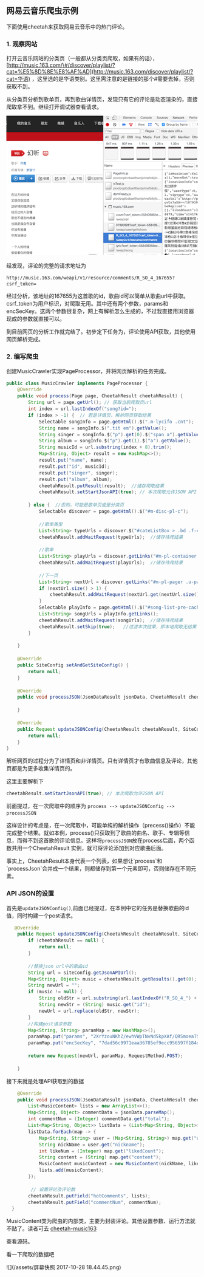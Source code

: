 ## 网易云音乐爬虫示例

下面使用cheetah来获取网易云音乐中的热门评论。

### 1. 观察网站

打开云音乐网站的分类页（一般都从分类页爬取，如果有的话），[http://music.163.com/\#/discover/playlist/?cat=%E5%8D%8E%E8%AF%AD](http://music.163.com/discover/playlist/?cat=华语) ，这里选的是华语类别。这里需注意的是链接的那个\#需要去掉，否则获取不到。

从分类页分析到歌单页，再到歌曲详情页，发现只有它的评论是动态渲染的，直接爬取拿不到。继续打开调试器查看请求。

![](/assets/a.png)



经发现，评论的完整的请求地址为

```
http://music.163.com/weapi/v1/resource/comments/R_SO_4_167655?csrf_token=
```

经过分析，该地址的167655为这首歌的id，歌曲id可以简单从歌曲url中获取。csrf\_token为用户标识，对爬取无用。其中还有两个参数，params和encSecKey。这两个参数很复杂，网上有解析怎么生成的，不过我直接用浏览器现成的参数就直接可以。

到目前网页的分析工作就完结了。初步定下任务为，评论使用API获取，其他使用网页解析完成。

### 2. 编写爬虫

创建MusicCrawler实现PageProcessor，并将网页解析的任务完成。

```java
public class MusicCrawler implements PageProcessor {
    @Override
    public void process(Page page, CheetahResult cheetahResult) {
        String url = page.getUrl(); // 获取当前爬取页url
        int index = url.lastIndexOf("song?id=");
        if (index > -1) {  // 若是详情页，解析网页获取结果
            Selectable songInfo = page.getHtml().$(".m-lycifo .cnt");
            String name = songInfo.$(".tit em").getValue();
            String singer = songInfo.$("p").get(0).$("span a").getValue();
            String album = songInfo.$("p").get(1).$("a").getValue();
            String musicId = url.substring(index + 8).trim();
            Map<String, Object> result = new HashMap<>();
            result.put("name", name);
            result.put("id", musicId);
            result.put("singer", singer);
            result.put("album", album);
            cheetahResult.putResult(result);  //储存爬取结果
            cheetahResult.setStartJsonAPI(true); // 本次爬取允许JSON API

        } else {  //否则，可能是歌单页或是分类页
            Selectable discover = page.getHtml().$("#m-disc-pl-c");

            //歌单类型
            List<String> typeUrls = discover.$("#cateListBox > .bd .f-cb").get(0).getLinks();
            cheetahResult.addWaitRequest(typeUrls);  //储存待爬结果

            //歌单
            List<String> playUrls = discover.getLinks("#m-pl-container li > div.u-cover");
            cheetahResult.addWaitRequest(playUrls);  //储存待爬结果

            //下一页
            List<String> nextUrl = discover.getLinks("#m-pl-pager .u-page");
            if (nextUrl.size() > 1) {
                cheetahResult.addWaitRequest(nextUrl.get(nextUrl.size() - 1));
            }
            Selectable playInfo = page.getHtml().$("#song-list-pre-cache ul");
            List<String> songUrls = playInfo.getLinks();
            cheetahResult.addWaitRequest(songUrls);  //储存待爬结果
            cheetahResult.setSkip(true);   //过滤本次结果，即本地爬取无结果（不是详情页）
        }

    }

    @Override
    public SiteConfig setAndGetSiteConfig() {
        return null;
    }

    @Override
    public void processJSON(JsonDataResult jsonData, CheetahResult cheetahResult) {

    }

    @Override
    public Request updateJSONConfig(CheetahResult cheetahResult, SiteConfig siteConfig) {
        return null;
    }
}
```

 解析网页的过程分为了详情页和非详情页。只有详情页才有歌曲信息及评论，其他页都是为更多收集详情页的。

这里主要解析下

```java
cheetahResult.setStartJsonAPI(true); // 本次爬取允许JSON API
```

前面提过，在一次爬取中的顺序为 `process --> updateJSONConfig --> processJSON`

这样设计的考虑是，在一次爬取中，可能单纯的解析操作（precess\(\)操作）不能完成整个结果。就如本例，process\(\)只获取到了歌曲的曲名、歌手、专辑等信息，而得不到这首歌的评论信息。这样将`processJSON`放在process后面，两个函数共用一个CheetahResult 实例，就可将评论添加到对应歌曲后面。

事实上，CheetahResult本身代表一个列表，如果想让\`process\`和\`processJson\`合并成一个结果，则都储存到第一个元素即可，否则储存在不同元素。

### API JSON的设置

首先是`updateJSONConfig()`,前面已经提过，在本例中它的任务是替换歌曲的id值，同时构建一个post请求。

```java
   @Override
    public Request updateJSONConfig(CheetahResult cheetahResult, SiteConfig siteConfig) {
        if (cheetahResult == null) {
            return null;
        }

        //替换json url中的歌曲id
        String url = siteConfig.getJsonAPIUrl();
        Map<String, Object> music = cheetahResult.getResults().get(0);
        String newUrl = "";
        if (music != null) {
            String oldStr = url.substring(url.lastIndexOf("R_SO_4_") + 7, url.lastIndexOf("?"));
            String newStr = (String) music.get("id");
            newUrl = url.replace(oldStr, newStr);
        }
        //构建post请求参数
        Map<String, String> paramMap = new HashMap<>();
        paramMap.put("params", "2XrYzouNKhZ/ewhVWpTNvNd5kpXAf/QR5moeaTShm0ch2QK/96FpuE2SlEj5BcmeNSvfP+m2KKcOB/aGV9nGLiUwXkbzR88sbEs0UIKcAVDXsQ/84gPB1b12gekAp6vQL6vekQP6aXKx9bSMSzBPXchRhz1+ESQwAOmGaQ2YfniEuB9W6hUScyOT16vlujOapKIQKo5CKoM5pqP2JVAIS828fsuGNIf2LA3clcq4/1Y=");
        paramMap.put("encSecKey", "7dad56c9971eaa36785ef9ecc956597f184d72bf29de68671d5ac5e188d5dd248cbb20a32ff02a6c5959e750d215c71607067d9c4c50856664b1b07ea280946fb954e6341f9d6af340632c61af71c7d30b7e72ded33a56570345bbc972cc06203587174a003ce9bc390d0c59235e4215f54b4f1640bc87f4857bd9c5f3cbde0b");

        return new Request(newUrl, paramMap, RequestMethod.POST);

    }
```

接下来就是处理API获取到的数据

```java
    @Override
    public void processJSON(JsonDataResult jsonData, CheetahResult cheetahResult) {
        List<MusicContent> lists = new ArrayList<>();
        Map<String, Object> commentData = jsonData.parseMap();
        int commentNum = (Integer) commentData.get("total");
        List<Map<String, Object>> listData = (List<Map<String, Object>>) commentData.get("hotComments");
        listData.forEach(map -> {
            Map<String, String> user = (Map<String, String>) map.get("user");
            String nickName = user.get("nickname");
            int likeNum = (Integer) map.get("likedCount");
            String content = (String) map.get("content");
            MusicContent musicContent = new MusicContent(nickName, likeNum, content);
            lists.add(musicContent);
        });

         // 设置评论及评论数
        cheetahResult.putField("hotComments", lists);
        cheetahResult.putField("commentNum", commentNum);
  }
```

MusicContent类为爬虫的内部类，主要为封装评论。其他设置参数、运行方法就不贴了。读者可去 [cheetah-music163](https://github.com/togethwy/cheetah/blob/master/cheetah-sample/src/main/java/org/togethwy/sample/common/Music163Demo.java)

查看源码。

看一下爬取的数据吧

![](/assets/屏幕快照 2017-10-28 18.44.45.png)

 

